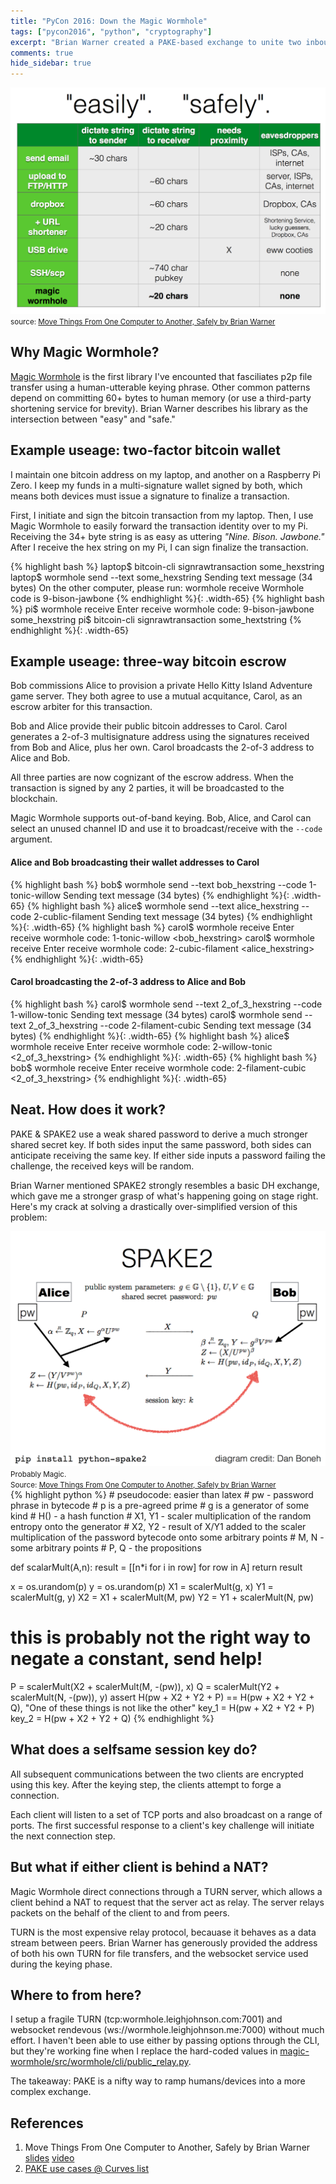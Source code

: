 ```yaml
---
title: "PyCon 2016: Down the Magic Wormhole"
tags: ["pycon2016", "python", "cryptography"]
excerpt: "Brian Warner created a PAKE-based exchange to unite two inbound TCP connections, and initiate an adhoc data transfer between them."
comments: true
hide_sidebar: true
---
```


<script src='https://cdn.mathjax.org/mathjax/latest/MathJax.js?config=TeX-AMS-MML_HTMLorMML'></script>

<div class="col-sm-4 pull-right">
<img class="img-responsive" src="/assets/magic-wormhole/easy-vs-safe.png" alt="source: Move Things From One Computer to Another, Safely by Brian Warner"/>
<footer><small>source: <a href="http://www.lothar.com/~warner/MagicWormhole-PyCon2016.pdf">Move Things From One Computer to Another, Safely by Brian Warner</a></small></footer>
</div>

## Why Magic Wormhole?
[Magic Wormhole](https://github.com/warner/magic-wormhole/) is the first library I've encounted that fasciliates p2p file transfer using a human-utterable keying phrase. Other common patterns depend on committing 60+ bytes to human memory (or use a third-party shortening service for brevity). Brian Warner describes his library as the intersection between "easy" and "safe."


## Example useage: two-factor bitcoin wallet
I maintain one bitcoin address on my laptop, and another on a Raspberry Pi Zero. I keep my funds in a multi-signature wallet signed by both, which means both devices must issue a signature to finalize a transaction.

First, I initiate and sign the bitcoin transaction from my laptop. Then, I use Magic Wormhole to easily forward the transaction identity over to my Pi. Receiving the 34+ byte string is as easy as uttering <i>"Nine. Bison. Jawbone."</i> After I receive the hex string on my Pi, I can sign finalize the transaction.

{% highlight bash %}
laptop$ bitcoin-cli signrawtransaction  some_hexstring <params>
laptop$ wormhole send --text some_hexstring
Sending text message (34 bytes)
On the other computer, please run: wormhole receive
Wormhole code is 9-bison-jawbone
{% endhighlight %}{: .width-65}
{% highlight bash %}
pi$ wormhole receive
Enter receive wormhole code: 9-bison-jawbone
some_hexstring
pi$ bitcoin-cli signrawtransaction some_hextstring <params>
{% endhighlight %}{: .width-65}


## Example useage: three-way bitcoin escrow

Bob commissions Alice to provision a private Hello Kitty Island Adventure game server. They both agree to use a mutual acquitance, Carol, as an escrow arbiter for this transaction.

Bob and Alice provide their public bitcoin addresses to Carol. Carol generates a 2-of-3 multisignature address using the signatures received from Bob and Alice, plus her own. Carol broadcasts the 2-of-3 address to Alice and Bob.

All three parties are now cognizant of the escrow address. When the transaction is signed by any 2 parties, it will be broadcasted to the blockchain.

Magic Wormhole supports out-of-band keying. Bob, Alice, and Carol can select an unused channel ID and use it to broadcast/receive with the `--code` argument.

#### Alice and Bob broadcasting their wallet addresses to Carol
{% highlight bash %}
bob$ wormhole send --text bob_hexstring --code 1-tonic-willow
Sending text message (34 bytes)
{% endhighlight %}{: .width-65}
{% highlight bash %}
alice$ wormhole send --text alice_hexstring --code 2-cublic-filament
Sending text message (34 bytes)
{% endhighlight %}{: .width-65}
{% highlight bash %}
carol$ wormhole receive
Enter receive wormhole code: 1-tonic-willow
<bob_hexstring>
carol$ wormhole receive
Enter receive wormhole code: 2-cubic-filament
<alice_hexstring>
{% endhighlight %}{: .width-65}

#### Carol broadcasting the 2-of-3 address to Alice and Bob
{% highlight bash %}
carol$ wormhole send --text 2_of_3_hexstring --code 1-willow-tonic
Sending text message (34 bytes)
carol$ wormhole send --text 2_of_3_hexstring --code 2-filament-cubic
Sending text message (34 bytes)
{% endhighlight %}{: .width-65}
{% highlight bash %}
alice$ wormhole receive
Enter receive wormhole code: 2-willow-tonic
<2_of_3_hexstring>
{% endhighlight %}{: .width-65}
{% highlight bash %}
bob$ wormhole receive
Enter receive wormhole code: 2-filament-cubic
<2_of_3_hexstring>
{% endhighlight %}{: .width-65}


## Neat. How does it work?

PAKE & SPAKE2 use a weak shared password to derive a much stronger shared secret key. If both sides input the same password, both sides can anticipate receiving the same key. If either side inputs a password failing the challenge, the received keys will be random.

Brian Warner mentioned SPAKE2 strongly resembles a basic DH exchange, which gave me a stronger grasp of what's happening going on stage right. Here's my crack at solving a drastically over-simplified version of this problem:

<div class="col-sm-5 pull-right">
<img class="img-responsive" src="/assets/magic-wormhole/spake2.png" alt="source: Move Things From One Computer to Another, Safely by Brian Warner"/>
<footer><small>Probably Magic. <br>Source: <a href="http://www.lothar.com/~warner/MagicWormhole-PyCon2016.pdf">Move Things From One Computer to Another, Safely by Brian Warner</a></small></footer>
</div>
{% highlight python %}
# pseudocode: easier than latex
# pw - password phrase in bytecode
# p is a pre-agreed prime
# g is a generator of some kind
# H() - a hash function
# X1, Y1 - scaler multiplication of the random entropy onto the generator
# X2, Y2 - result of X/Y1 added to the scaler multiplication of the password bytecode onto some arbitrary points
# M, N - some arbitrary points
# P, Q - the propositions

def scalarMult(A,n):
    result = [[n*i for i in row] for row in A]
    return result

x = os.urandom(p)
y = os.urandom(p)
X1 = scalerMult(g, x)
Y1 = scalerMult(g, y)
X2 = X1 + scalerMult(M, pw)
Y2 = Y1 + scalerMult(N, pw)
# this is probably not the right way to negate a constant, send help!
P = scalerMult(X2 + scalerMult(M, -(pw)), x)
Q = scalerMult(Y2 + scalerMult(N, -(pw)), y)
assert H(pw + X2 + Y2 + P) == H(pw + X2 + Y2 + Q), "One of these things is not like the other"
key_1 = H(pw + X2 + Y2 + P)
key_2 = H(pw + X2 + Y2 + Q)
{% endhighlight %}

## What does a selfsame session key do?

All subsequent communications between the two clients are encrypted using this key. After the keying step, the clients attempt to forge a connection.

Each client will listen to a set of TCP ports and also broadcast on a range of ports. The first successful response to a client's key challenge will initiate the next connection step.

## But what if either client is behind a NAT?

Magic Wormhole direct connections through a TURN server, which allows a client behind a NAT to request that the server act as relay.  The server relays packets on the behalf of the client to and from peers.

TURN is the most expensive relay protocol, becauase it behaves as a data stream between peers. Brian Warner has generously provided the address of both his own TURN for file transfers, and the websocket service used during the keying phase.

## Where to from here?

I setup a fragile TURN (tcp:wormhole.leighjohnson.com:7001) and websocket rendevous (ws://wormhole.leighjohnson.me:7000) without much effort. I haven't been able to use either by passing options through the CLI, but they're working fine when I replace the hard-coded values in [magic-wormhole/src/wormhole/cli/public_relay.py](https://github.com/warner/magic-wormhole/blob/master/src/wormhole/cli/public_relay.py).

The takeaway: PAKE is a nifty way to ramp humans/devices into a more complex exchange.


## References

1. Move Things From One Computer to Another, Safely by Brian Warner [slides](http://www.lothar.com/~warner/MagicWormhole-PyCon2016.pdf) [video](https://www.youtube.com/watch?v=dgnikoiau68)
2. [PAKE use cases @ Curves list](https://moderncrypto.org/mail-archive/curves/2015/000408.html)

